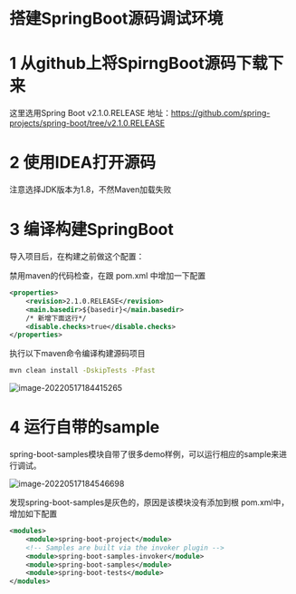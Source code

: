 # 搭建SpringBoot源码调试环境



# 1 从github上将SpirngBoot源码下载下来

这里选用Spring Boot v2.1.0.RELEASE 地址：https://github.com/spring-projects/spring-boot/tree/v2.1.0.RELEASE



# 2 使用IDEA打开源码

注意选择JDK版本为1.8，不然Maven加载失败



# 3 编译构建SpringBoot

导入项目后，在构建之前做这个配置：

禁用maven的代码检查，在跟 pom.xml 中增加一下配置

```xml
<properties>
    <revision>2.1.0.RELEASE</revision>
    <main.basedir>${basedir}</main.basedir>
    /* 新增下面这行*/
    <disable.checks>true</disable.checks>
</properties>
```



执行以下maven命令编译构建源码项目

```bash
mvn clean install -DskipTests -Pfast
```

![image-20220517184415265](C:/Users/27069/AppData/Roaming/Typora/typora-user-images/image-20220517184415265.png)



# 4 运行自带的sample

spring-boot-samples模块自带了很多demo样例，可以运行相应的sample来进行调试。

![image-20220517184546698](C:/Users/27069/AppData/Roaming/Typora/typora-user-images/image-20220517184546698.png)

发现spring-boot-samples是灰色的，原因是该模块没有添加到根 pom.xml中，增加如下配置

```xml
<modules>
    <module>spring-boot-project</module>
    <!-- Samples are built via the invoker plugin -->
    <module>spring-boot-samples-invoker</module>
    <module>spring-boot-samples</module>
    <module>spring-boot-tests</module>
</modules>
```

